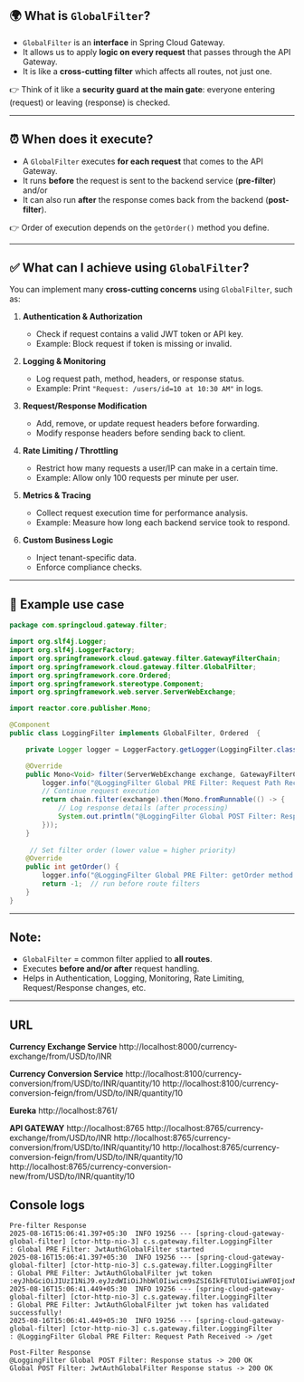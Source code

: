 ## 🌍 What is `GlobalFilter`?

* `GlobalFilter` is an **interface** in Spring Cloud Gateway.
* It allows us to apply **logic on every request** that passes through the API Gateway.
* It is like a **cross-cutting filter** which affects all routes, not just one.

👉 Think of it like a **security guard at the main gate**: everyone entering (request) or leaving (response) is checked.

---

## ⏰ When does it execute?

* A `GlobalFilter` executes **for each request** that comes to the API Gateway.
* It runs **before** the request is sent to the backend service (**pre-filter**) and/or
* It can also run **after** the response comes back from the backend (**post-filter**).

👉 Order of execution depends on the `getOrder()` method you define.

---

## ✅ What can I achieve using `GlobalFilter`?

You can implement many **cross-cutting concerns** using `GlobalFilter`, such as:

1. **Authentication & Authorization**

   * Check if request contains a valid JWT token or API key.
   * Example: Block request if token is missing or invalid.

2. **Logging & Monitoring**

   * Log request path, method, headers, or response status.
   * Example: Print `"Request: /users/id=10 at 10:30 AM"` in logs.

3. **Request/Response Modification**

   * Add, remove, or update request headers before forwarding.
   * Modify response headers before sending back to client.

4. **Rate Limiting / Throttling**

   * Restrict how many requests a user/IP can make in a certain time.
   * Example: Allow only 100 requests per minute per user.

5. **Metrics & Tracing**

   * Collect request execution time for performance analysis.
   * Example: Measure how long each backend service took to respond.

6. **Custom Business Logic**

   * Inject tenant-specific data.
   * Enforce compliance checks.

---

## 🔎 Example use case

```java
package com.springcloud.gateway.filter;

import org.slf4j.Logger;
import org.slf4j.LoggerFactory;
import org.springframework.cloud.gateway.filter.GatewayFilterChain;
import org.springframework.cloud.gateway.filter.GlobalFilter;
import org.springframework.core.Ordered;
import org.springframework.stereotype.Component;
import org.springframework.web.server.ServerWebExchange;

import reactor.core.publisher.Mono;

@Component
public class LoggingFilter implements GlobalFilter, Ordered  {

	private Logger logger = LoggerFactory.getLogger(LoggingFilter.class);

	@Override
	public Mono<Void> filter(ServerWebExchange exchange, GatewayFilterChain chain) {
		logger.info("@LoggingFilter Global PRE Filter: Request Path Received -> {}", exchange.getRequest().getPath());
		// Continue request execution
		return chain.filter(exchange).then(Mono.fromRunnable(() -> {
			// Log response details (after processing)
			System.out.println("@LoggingFilter Global POST Filter: Response status -> " + exchange.getResponse().getStatusCode());
		}));
	}
	
	 // Set filter order (lower value = higher priority)
    @Override
    public int getOrder() {
    	logger.info("@LoggingFilter Global PRE Filter: getOrder method!");
        return -1;  // run before route filters
    }
}

```
---

## **Note:**

* `GlobalFilter` = common filter applied to **all routes**.
* Executes **before and/or after** request handling.
* Helps in Authentication, Logging, Monitoring, Rate Limiting, Request/Response changes, etc.

---

## **URL**

**Currency Exchange Service**
http://localhost:8000/currency-exchange/from/USD/to/INR

**Currency Conversion Service**
http://localhost:8100/currency-conversion/from/USD/to/INR/quantity/10
http://localhost:8100/currency-conversion-feign/from/USD/to/INR/quantity/10

**Eureka**
http://localhost:8761/

**API GATEWAY**
http://localhost:8765
http://localhost:8765/currency-exchange/from/USD/to/INR
http://localhost:8765/currency-conversion/from/USD/to/INR/quantity/10
http://localhost:8765/currency-conversion-feign/from/USD/to/INR/quantity/10
http://localhost:8765/currency-conversion-new/from/USD/to/INR/quantity/10

## **Console logs**
```
Pre-filter Response
2025-08-16T15:06:41.397+05:30  INFO 19256 --- [spring-cloud-gateway-global-filter] [ctor-http-nio-3] c.s.gateway.filter.LoggingFilter         : Global PRE Filter: JwtAuthGlobalFilter started
2025-08-16T15:06:41.397+05:30  INFO 19256 --- [spring-cloud-gateway-global-filter] [ctor-http-nio-3] c.s.gateway.filter.LoggingFilter         : Global PRE Filter: JwtAuthGlobalFilter jwt token :eyJhbGciOiJIUzI1NiJ9.eyJzdWIiOiJhbWl0Iiwicm9sZSI6IkFETUlOIiwiaWF0IjoxNzU1MzM1NTgzLCJleHAiOjE3NTUzMzkxODN9.OF_5R7MJA47QeEtJubbwdICKwco9DXjBiGYJOeH5tG0
2025-08-16T15:06:41.449+05:30  INFO 19256 --- [spring-cloud-gateway-global-filter] [ctor-http-nio-3] c.s.gateway.filter.LoggingFilter         : Global PRE Filter: JwtAuthGlobalFilter jwt token has validated successfully!
2025-08-16T15:06:41.449+05:30  INFO 19256 --- [spring-cloud-gateway-global-filter] [ctor-http-nio-3] c.s.gateway.filter.LoggingFilter         : @LoggingFilter Global PRE Filter: Request Path Received -> /get

Post-Filter Response
@LoggingFilter Global POST Filter: Response status -> 200 OK
Global POST Filter: JwtAuthGlobalFilter Response status -> 200 OK
```